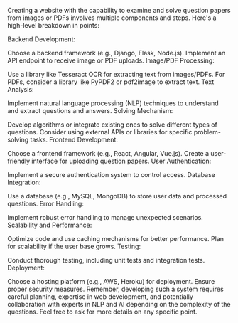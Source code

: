 Creating a website with the capability to examine and solve question papers from images or PDFs involves multiple components and steps. Here's a high-level breakdown in points:

Backend Development:

Choose a backend framework (e.g., Django, Flask, Node.js).
Implement an API endpoint to receive image or PDF uploads.
Image/PDF Processing:

Use a library like Tesseract OCR for extracting text from images/PDFs.
For PDFs, consider a library like PyPDF2 or pdf2image to extract text.
Text Analysis:

Implement natural language processing (NLP) techniques to understand and extract questions and answers.
Solving Mechanism:

Develop algorithms or integrate existing ones to solve different types of questions.
Consider using external APIs or libraries for specific problem-solving tasks.
Frontend Development:

Choose a frontend framework (e.g., React, Angular, Vue.js).
Create a user-friendly interface for uploading question papers.
User Authentication:

Implement a secure authentication system to control access.
Database Integration:

Use a database (e.g., MySQL, MongoDB) to store user data and processed questions.
Error Handling:

Implement robust error handling to manage unexpected scenarios.
Scalability and Performance:

Optimize code and use caching mechanisms for better performance.
Plan for scalability if the user base grows.
Testing:

Conduct thorough testing, including unit tests and integration tests.
Deployment:

Choose a hosting platform (e.g., AWS, Heroku) for deployment.
Ensure proper security measures.
Remember, developing such a system requires careful planning, expertise in web development, and potentially collaboration with experts in NLP and AI depending on the complexity of the questions. Feel free to ask for more details on any specific point.